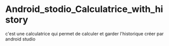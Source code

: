# Android_stodio_Calculatrice_with_history
c'est une calculatrice qui permet de calculer et garder l'historique créer par android studio 
